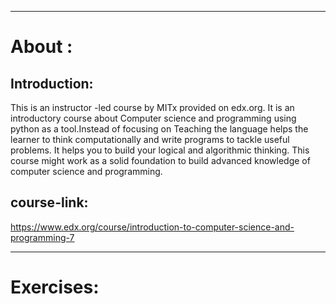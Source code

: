 

---
About :
====
Introduction:
-----
This is an instructor -led course by MITx provided on edx.org. It is an introductory course about Computer science and programming using python as a tool.Instead of focusing on
Teaching the language helps the learner to think computationally and write programs to tackle useful problems. It helps you to build your logical and algorithmic thinking.
This course might work as a solid foundation to build advanced knowledge of computer science and programming.

course-link:
------
https://www.edx.org/course/introduction-to-computer-science-and-programming-7



---
Exercises:
====







